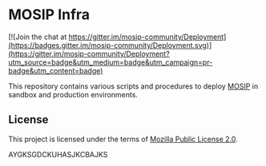 # MOSIP Infra

[![Join the chat at https://gitter.im/mosip-community/Deployment](https://badges.gitter.im/mosip-community/Deployment.svg)](https://gitter.im/mosip-community/Deployment?utm_source=badge&utm_medium=badge&utm_campaign=pr-badge&utm_content=badge)

This repository contains various scripts and procedures to deploy [MOSIP](https://docs.mosip.io/1.2.0) in sandbox and production environments.

## License
This project is licensed under the terms of [Mozilla Public License 2.0](LICENSE).


AYGKSGDCKUHASJKCBAJKS